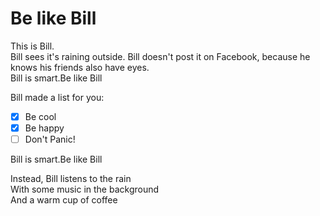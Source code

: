 # Be like Bill

This is Bill.\
Bill sees it's raining outside. Bill doesn't post it on Facebook, because he knows his friends also have eyes.\
Bill is smart.Be like Bill

Bill made a list for you:  
-[x] Be cool  
-[x] Be happy  
-[ ] Don't Panic!  

Bill is smart.Be like Bill  

Instead, Bill listens to the rain  
With some music in the background  
And a warm cup of coffee  

